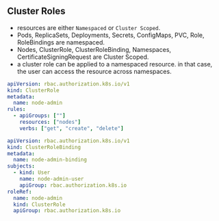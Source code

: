 ## Cluster Roles
* resources are either `Namespaced` or `Cluster Scoped`. 
* Pods, ReplicaSets, Deployments, Secrets, ConfigMaps, PVC, Role, RoleBindings are namespaced.
* Nodes, ClusterRole, ClusterRoleBinding, Namespaces, CertificateSigningRequest are Cluster Scoped.
* a cluster role can be applied to a namespaced resource. in that case, the user can access the resource across namespaces.
```yaml
apiVersion: rbac.authorization.k8s.io/v1
kind: ClusterRole
metadata:
  name: node-admin
rules:
  - apiGroups: [""]
    resources: ["nodes"]
    verbs: ["get", "create", "delete"]  
```
```yaml
apiVersion: rbac.authorization.k8s.io/v1
kind: ClusterRoleBinding
metadata:
  name: node-admin-binding
subjects:
  - kind: User
    name: node-admin-user
    apiGroup: rbac.authorization.k8s.io
roleRef:
  name: node-admin
  kind: ClusterRole
  apiGroup: rbac.authorization.k8s.io
```
